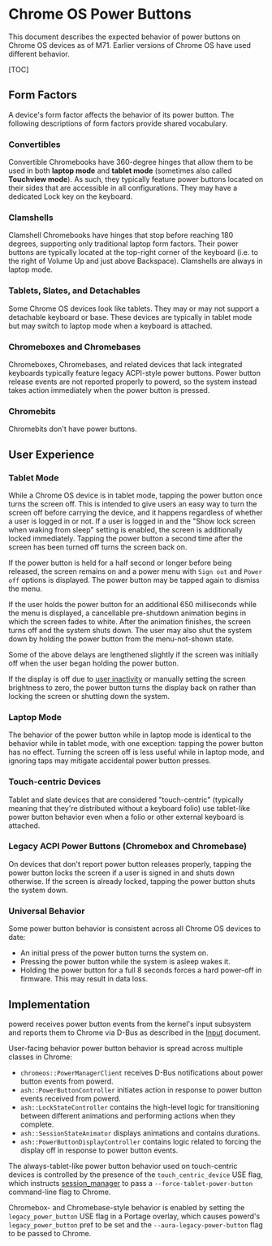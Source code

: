 # Chrome OS Power Buttons

This document describes the expected behavior of power buttons on Chrome OS
devices as of M71. Earlier versions of Chrome OS have used different behavior.

[TOC]

## Form Factors

A device's form factor affects the behavior of its power button. The following
descriptions of form factors provide shared vocabulary.

### Convertibles

Convertible Chromebooks have 360-degree hinges that allow them to be used in
both **laptop mode** and **tablet mode** (sometimes also called **Touchview
mode**). As such, they typically feature power buttons located on their sides
that are accessible in all configurations. They may have a dedicated Lock key on
the keyboard.

### Clamshells

Clamshell Chromebooks have hinges that stop before reaching 180 degrees,
supporting only traditional laptop form factors. Their power buttons are
typically located at the top-right corner of the keyboard (i.e. to the right of
Volume Up and just above Backspace). Clamshells are always in laptop mode.

### Tablets, Slates, and Detachables

Some Chrome OS devices look like tablets. They may or may not support a
detachable keyboard or base. These devices are typically in tablet mode but may
switch to laptop mode when a keyboard is attached.

### Chromeboxes and Chromebases

Chromeboxes, Chromebases, and related devices that lack integrated keyboards
typically feature legacy ACPI-style power buttons. Power button release events
are not reported properly to powerd, so the system instead takes action
immediately when the power button is pressed.

### Chromebits

Chromebits don't have power buttons.

## User Experience

### Tablet Mode

While a Chrome OS device is in tablet mode, tapping the power button once turns
the screen off.  This is intended to give users an easy way to turn the screen
off before carrying the device, and it happens regardless of whether a user is
logged in or not. If a user is logged in and the "Show lock screen when waking
from sleep" setting is enabled, the screen is additionally locked immediately.
Tapping the power button a second time after the screen has been turned off
turns the screen back on.

If the power button is held for a half second or longer before being released,
the screen remains on and a power menu with `Sign out` and `Power off` options
is displayed. The power button may be tapped again to dismiss the menu.

If the user holds the power button for an additional 650 milliseconds while the
menu is displayed, a cancellable pre-shutdown animation begins in which the
screen fades to white. After the animation finishes, the screen turns off and
the system shuts down. The user may also shut the system down by holding the
power button from the menu-not-shown state.

Some of the above delays are lengthened slightly if the screen was initially off
when the user began holding the power button.

If the display is off due to [user inactivity](inactivity_delays.md) or manually
setting the screen brightness to zero, the power button turns the display back
on rather than locking the screen or shutting down the system.

### Laptop Mode

The behavior of the power button while in laptop mode is identical to the
behavior while in tablet mode, with one exception: tapping the power button has
no effect. Turning the screen off is less useful while in laptop mode, and
ignoring taps may mitigate accidental power button presses.

### Touch-centric Devices

Tablet and slate devices that are considered "touch-centric" (typically meaning
that they're distributed without a keyboard folio) use tablet-like power button
behavior even when a folio or other external keyboard is attached.

[session_manager]: https://chromium.googlesource.com/chromiumos/platform2/+/master/login_manager/

### Legacy ACPI Power Buttons (Chromebox and Chromebase)

On devices that don't report power button releases properly, tapping the power
button locks the screen if a user is signed in and shuts down otherwise. If the
screen is already locked, tapping the power button shuts the system down.

### Universal Behavior

Some power button behavior is consistent across all Chrome OS devices to date:

*   An initial press of the power button turns the system on.
*   Pressing the power button while the system is asleep wakes it.
*   Holding the power button for a full 8 seconds forces a hard power-off in
    firmware. This may result in data loss.

## Implementation

powerd receives power button events from the kernel's input subsystem and
reports them to Chrome via D-Bus as described in the [Input](input.md) document.

User-facing behavior power button behavior is spread across multiple classes in
Chrome:

*   `chromeos::PowerManagerClient` receives D-Bus notifications about power
    button events from powerd.
*   `ash::PowerButtonController` initiates action in response to power button
    events received from powerd.
*   `ash::LockStateController` contains the high-level logic for transitioning
    between different animations and performing actions when they complete.
*   `ash::SessionStateAnimator` displays animations and contains durations.
*   `ash::PowerButtonDisplayController` contains logic related to forcing the
    display off in response to power button events.

The always-tablet-like power button behavior used on touch-centric devices is
controlled by the presence of the `touch_centric_device` USE flag, which
instructs [session_manager] to pass a `--force-tablet-power-button` command-line
flag to Chrome.

Chromebox- and Chromebase-style behavior is enabled by setting the
`legacy_power_button` USE flag in a Portage overlay, which causes powerd's
`legacy_power_button` pref to be set and the `--aura-legacy-power-button` flag
to be passed to Chrome.
